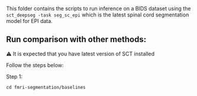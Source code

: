 This folder contains the scripts to run inference on a BIDS dataset using the `sct_deepseg -task seg_sc_epi` which is the latest spinal cord segmentation model for EPI data. 

## Run comparison with other methods:

&#9888; It is expected that you have latest version of SCT installed

Follow the steps below:

Step 1:
```
cd fmri-segmentation/baselines
```
